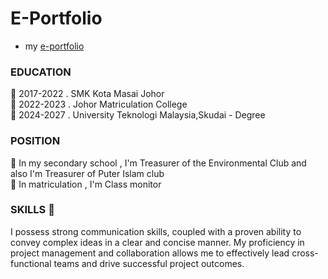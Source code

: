 # E-Portfolio
- my [e-portfolio](http://127.0.0.1:5500/index.html)
### EDUCATION
🏫 2017-2022 . SMK Kota Masai Johor<BR>
🏫 2022-2023 . Johor Matriculation College<BR>
🏫 2024-2027 . University Teknologi Malaysia,Skudai - Degree<BR>

### POSITION

🌟 In my secondary school , I'm Treasurer of the Environmental Club and also I'm Treasurer of Puter Islam club<BR>
🌟 In matriculation , I'm Class monitor <BR>

### SKILLS 🚩
I possess strong communication skills, coupled with a proven ability to convey complex ideas in a clear and concise manner. My proficiency in project management and collaboration allows me to effectively lead cross-functional teams and drive successful project outcomes.
